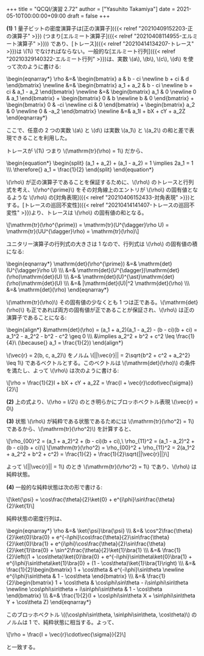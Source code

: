+++
title = "QCQI/演習 2.72"
author = ["Yasuhito Takamiya"]
date = 2021-05-10T00:00:00+09:00
draft = false
+++

****(1)**** 1 量子ビットの密度演算子は[正の演算子]({{< relref "20210409152203-正の演算子" >}}) (つまり[エルミート演算子]({{< relref "20210408114955-エルミート演算子" >}})) であり、[トレース]({{< relref "20210414134207-トレース" >}})は \\(1\\) でなければならない。一般的な[エルミート行列]({{< relref "20210329140322-エルミート行列" >}})は、実数 \\(a\\), \\(b\\), \\(c\\), \\(d\\) を使って次のように書ける:

\begin{eqnarray\*}
  \rho &=& \begin{bmatrix}
    a & b - ci \newline
    b + ci & d
  \end{bmatrix} \newline
  &=& \begin{bmatrix}
    a\_1 + a\_2 & b - ci \newline
    b + ci & a\_1 - a\_2
  \end{bmatrix} \newline
  &=& \begin{bmatrix}
    a\_1 & 0 \newline
    0 & a\_1
  \end{bmatrix} + \begin{bmatrix}
    0 & b \newline
    b & 0
  \end{bmatrix} + \begin{bmatrix}
    0 & -ci \newline
    ci & 0
  \end{bmatrix} + \begin{bmatrix}
    a\_2 & 0 \newline
    0 & -a\_2
  \end{bmatrix} \newline
  &=& a\_1I + bX + cY + a\_2Z
\end{eqnarray\*}

ここで、任意の 2 つの実数 \\(a\\) と \\(d\\) は実数 \\(a\_1\\) と \\(a\_2\\) の和と差で表現できることを利用した。

トレースが \\(1\\) つまり \\(\mathrm{tr}(\rho) = 1\\) だから、

\begin{equation\*}
  \begin{split}
    (a\_1 + a\_2) + (a\_1 - a\_2) = 1 \implies 2a\_1 = 1 \\\\\\
    \therefore{} a\_1 = \frac{1}{2}
  \end{split}
\end{equation\*}

\\(\rho\\) が正の演算子であることを保証するために、\\(\rho\\) のトレースと行列式を考え、\\(\rho^{\prime}\\) をその対角線上のエントリが \\(\rho\\) の固有値となるような \\(\rho\\) の[対角表現]({{< relref "20210406152433-対角表現" >}})とする。[トレースの巡回不変性]({{< relref "20210414141407-トレースの巡回不変性" >}})より、トレースは \\(\rho\\) の固有値の和となる。

\\[\mathrm{tr}(\rho^{\prime}) = \mathrm{tr}(U^{\dagger}\rho U) = \mathrm{tr}(UU^{\dagger}\rho) = \mathrm{tr}(\rho)\\]

ユニタリー演算子の行列式の大きさは 1 なので、行列式は \\(\rho\\) の固有値の積になる:

\begin{eqnarray\*}
  \mathrm{det}(\rho^{\prime}) &=& \mathrm{det}(U^{\dagger}\rho U) \\\\\\
  &=& \mathrm{det}(U^{\dagger})\mathrm{det}(\rho)\mathrm{det}(U) \\\\\\
  &=& \mathrm{det}(U)^{\ast}\mathrm{det}(\rho)\mathrm{det}(U) \\\\\\
  &=& |\mathrm{det}(U)|^2 \mathrm{det}(\rho) \\\\\\
  &=& \mathrm{det}(\rho)
\end{eqnarray\*}

\\(\mathrm{tr}(\rho)\\) その固有値の少なくとも 1 つは正である。\\(\mathrm{det}(\rho)\\) も正であれば両方の固有値が正であることが保証され、\\(\rho\\) は正の演算子であることになる:

\begin{align\*}
  &\mathrm{det}(\rho) = (a\_1 + a\_2)(a\_1 - a\_2) - (b - ci)(b + ci) = a\_1^2 - a\_2^2 - b^2 - c^2 \geq 0 \\\\\\
  &\implies a\_2^2 + b^2 + c^2 \leq \frac{1}{4}\ (\because{} a\_1 = \frac{1}{2})
\end{align\*}

\\(\vec{r} = 2(b, c, a\_2)\\) をノルム \\(||\vec{r}|| = 2\sqrt{b^2 + c^2 + a\_2^2} \leq 1\\) であるベクトルとする。このベクトルは \\(\mathrm{det}(\rho)\\) の条件を満たし、よって \\(\rho\\) は次のように書ける:

\\[\rho = \frac{1}{2}I + bX + cY + a\_2Z = \frac{I + \vec{r}\cdot\vec{\sigma}}{2}\\]

****(2)**** 上の式より、\\(\rho = I/2\\) のとき明らかにブロッホベクトル表現 \\(\vec{r} = 0\\)

****(3)**** 状態 \\(\rho\\) が純粋である状態であるためには \\(\mathrm{tr}(\rho^2) = 1\\) であるから、\\(\mathrm{tr}(\rho^2)\\) を計算すると、

\\[\rho\_{00}^2 = (a\_1 + a\_2)^2 + (b - ci)(b + ci),\ \rho\_{11}^2 = (a\_1 - a\_2)^2 + (b - ci)(b + ci)\\]
\\[\mathrm{tr}(\rho^2) = \rho\_{00}^2 + \rho\_{11}^2 = 2(a\_1^2 + a\_2^2 + b^2 + c^2) = \frac{1}{2} + \frac{1}{2}\sqrt{||\vec{r}||}\\]

よって \\(||\vec{r}|| = 1\\) のとき \\(\mathrm{tr}(\rho^2) = 1\\) であり、\\(\rho\\) は純粋状態。

****(4)**** 一般的な純粋状態は次の形で書ける:

\\[\ket{\psi} = \cos\frac{\theta}{2}\ket{0} + e^{i\phi}\sin\frac{\theta}{2}\ket{1}\\]

純粋状態の密度行列は、

\begin{eqnarray\*}
  \rho &=& \ket{\psi}\bra{\psi} \\\\\\
       &=& \cos^2\frac{\theta}{2}\ket{0}\bra{0} + e^{-i\phi}\cos\frac{\theta}{2}\sin\frac{\theta}{2}\ket{0}\bra{1} + e^{i\phi}\cos\frac{\theta}{2}\sin\frac{\theta}{2}\ket{1}\bra{0} + \sin^2\frac{\theta}{2}\ket{1}\bra{1} \\\\\\
       &=& \frac{1}{2}\left((1 + \cos\theta)\ket{0}\bra{0} + e^{-i\phi}\sin\theta\ket{0}\bra{1} + e^{i\phi}\sin\theta\ket{1}\bra{0} + (1 - \cos\theta)\ket{1}\bra{1}\right) \\\\\\
       &=& \frac{1}{2}\begin{bmatrix}
    1 + \cos\theta & e^{-i\phi}\sin\theta \newline
    e^{i\phi}\sin\theta & 1 - \cos\theta
    \end{bmatrix} \\\\\\
       &=& \frac{1}{2}\begin{bmatrix}
    1 + \cos\theta & \cos\phi\sin\theta - i\sin\phi\sin\theta \newline
    \cos\phi\sin\theta + i\sin\phi\sin\theta & 1 - \cos\theta
    \end{bmatrix} \\\\\\
       &=& \frac{1}{2}(I + \cos\phi\sin\theta X + \sin\phi\sin\theta Y + \cos\theta Z)
\end{eqnarray\*}

このブロッホベクトル \\((\cos\phi\sin\theta, \sin\phi\sin\theta, \cos\theta)\\) のノルムは 1 で、純粋状態に相当する。よって、

\\[\rho = \frac{I + \vec{r}\cdot\vec{\sigma}}{2}\\]

と一致する。
